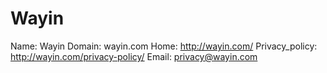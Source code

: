 
# Wayin

Name: Wayin
Domain: wayin.com
Home: http://wayin.com/
Privacy_policy: http://wayin.com/privacy-policy/
Email: privacy@wayin.com
